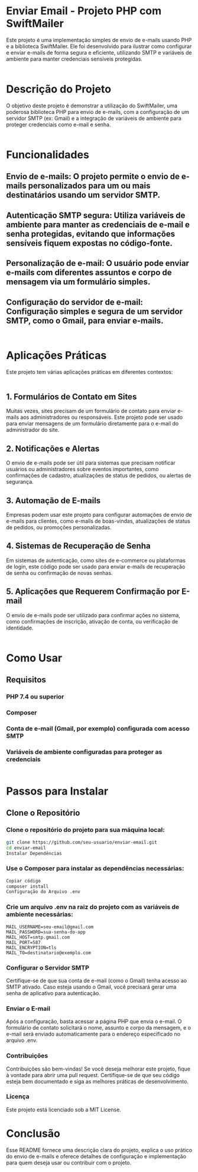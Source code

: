 # Enviar Email - Projeto PHP com SwiftMailer
Este projeto é uma implementação simples de envio de e-mails usando PHP e a biblioteca SwiftMailer. Ele foi desenvolvido para ilustrar como configurar e enviar e-mails de forma segura e eficiente, utilizando SMTP e variáveis de ambiente para manter credenciais sensíveis protegidas.<br></br>

# Descrição do Projeto
O objetivo deste projeto é demonstrar a utilização do SwiftMailer, uma poderosa biblioteca PHP para envio de e-mails, com a configuração de um servidor SMTP (ex: Gmail) e a integração de variáveis de ambiente para proteger credenciais como e-mail e senha.<br></br>

# Funcionalidades
## Envio de e-mails: O projeto permite o envio de e-mails personalizados para um ou mais destinatários usando um servidor SMTP.
## Autenticação SMTP segura: Utiliza variáveis de ambiente para manter as credenciais de e-mail e senha protegidas, evitando que informações sensíveis fiquem expostas no código-fonte.
## Personalização de e-mail: O usuário pode enviar e-mails com diferentes assuntos e corpo de mensagem via um formulário simples.
## Configuração do servidor de e-mail: Configuração simples e segura de um servidor SMTP, como o Gmail, para enviar e-mails.<br></br>

# Aplicações Práticas
Este projeto tem várias aplicações práticas em diferentes contextos:<br></br>

## 1. Formulários de Contato em Sites
Muitas vezes, sites precisam de um formulário de contato para enviar e-mails aos administradores ou responsáveis. Este projeto pode ser usado para enviar mensagens de um formulário diretamente para o e-mail do administrador do site.
## 2. Notificações e Alertas
O envio de e-mails pode ser útil para sistemas que precisam notificar usuários ou administradores sobre eventos importantes, como confirmações de cadastro, atualizações de status de pedidos, ou alertas de segurança.
## 3. Automação de E-mails
Empresas podem usar este projeto para configurar automações de envio de e-mails para clientes, como e-mails de boas-vindas, atualizações de status de pedidos, ou promoções personalizadas.
## 4. Sistemas de Recuperação de Senha
Em sistemas de autenticação, como sites de e-commerce ou plataformas de login, este código pode ser usado para enviar e-mails de recuperação de senha ou confirmação de novas senhas.
## 5. Aplicações que Requerem Confirmação por E-mail
O envio de e-mails pode ser utilizado para confirmar ações no sistema, como confirmações de inscrição, ativação de conta, ou verificação de identidade.<br></br>


# Como Usar
## Requisitos
### PHP 7.4 ou superior
### Composer
### Conta de e-mail (Gmail, por exemplo) configurada com acesso SMTP
### Variáveis de ambiente configuradas para proteger as credenciais<br></br>

# Passos para Instalar
## Clone o Repositório

### Clone o repositório do projeto para sua máquina local:

```bash
git clone https://github.com/seu-usuario/enviar-email.git
cd enviar-email
Instalar Dependências
```

### Use o Composer para instalar as dependências necessárias:

```bash
Copiar código
composer install
Configuração do Arquivo .env
```

### Crie um arquivo .env na raiz do projeto com as variáveis de ambiente necessárias:

```
MAIL_USERNAME=seu-email@gmail.com
MAIL_PASSWORD=sua-senha-do-app
MAIL_HOST=smtp.gmail.com
MAIL_PORT=587
MAIL_ENCRYPTION=tls
MAIL_TO=destinatario@exemplo.com
```

### Configurar o Servidor SMTP
Certifique-se de que sua conta de e-mail (como o Gmail) tenha acesso ao SMTP ativado. Caso esteja usando o Gmail, você precisará gerar uma senha de aplicativo para autenticação.

### Enviar o E-mail

Após a configuração, basta acessar a página PHP que envia o e-mail. O formulário de contato solicitará o nome, assunto e corpo da mensagem, e o e-mail será enviado automaticamente para o endereço especificado no arquivo .env.


### Contribuições
Contribuições são bem-vindas! Se você deseja melhorar este projeto, fique à vontade para abrir uma pull request. Certifique-se de que seu código esteja bem documentado e siga as melhores práticas de desenvolvimento.

### Licença
Este projeto está licenciado sob a MIT License.

# Conclusão

Esse README fornece uma descrição clara do projeto, explica o uso prático do envio de e-mails e oferece detalhes de configuração e implementação para quem deseja usar ou contribuir com o projeto.
